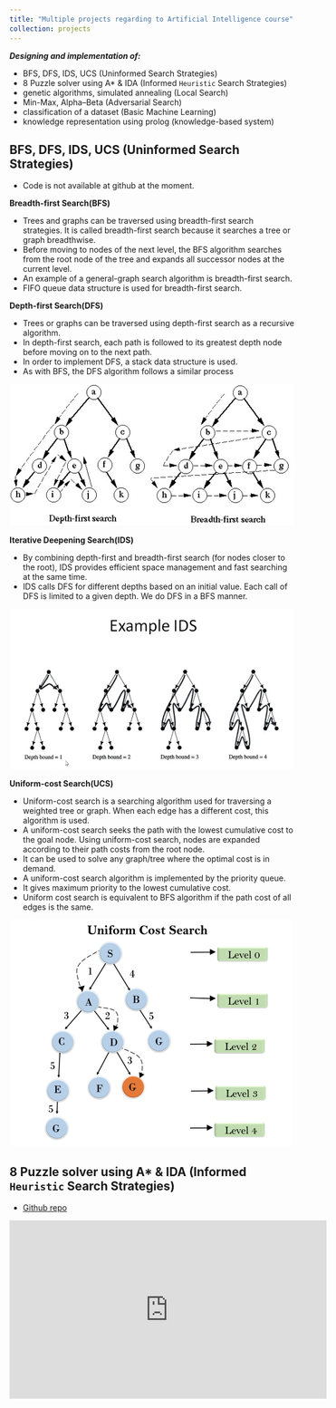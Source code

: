 ```yaml
---
title: "Multiple projects regarding to Artificial Intelligence course"
collection: projects
---
```

***Designing and implementation of:***
- BFS, DFS, IDS, UCS (Uninformed Search Strategies)
- 8 Puzzle solver using A* & IDA (Informed `Heuristic` Search Strategies)
- genetic algorithms, simulated annealing (Local Search)
- Min-Max, Alpha–Beta (Adversarial Search)
- classification of a dataset (Basic Machine Learning)
- knowledge representation using prolog (knowledge-based system)

## BFS, DFS, IDS, UCS (Uninformed Search Strategies)

- Code is not available at github at the moment.

**Breadth-first Search(BFS)**

- Trees and graphs can be traversed using breadth-first search strategies. It is called breadth-first search because it searches a tree or graph breadthwise.
- Before moving to nodes of the next level, the BFS algorithm searches from the root node of the tree and expands all successor nodes at the current level.
- An example of a general-graph search algorithm is breadth-first search.
- FIFO queue data structure is used for breadth-first search.

**Depth-first Search(DFS)**

- Trees or graphs can be traversed using depth-first search as a recursive algorithm.
- In depth-first search, each path is followed to its greatest depth node before moving on to the next path.
- In order to implement DFS, a stack data structure is used.
- As with BFS, the DFS algorithm follows a similar process

![bfs](/images/DFS%26bfs.jpg)

**Iterative Deepening Search(IDS)**

- By combining depth-first and breadth-first search (for nodes closer to the root), IDS provides efficient space management and fast searching at the same time.
- IDS calls DFS for different depths based on an initial value. Each call of DFS is limited to a given depth. We do DFS in a BFS manner.

![ids](/images/ids.jpg)

**Uniform-cost Search(UCS)**

- Uniform-cost search is a searching algorithm used for traversing a weighted tree or graph. When each edge has a different cost, this algorithm is used.
- A uniform-cost search seeks the path with the lowest cumulative cost to the goal node. Using uniform-cost search, nodes are expanded according to their path costs from the root node.
- It can be used to solve any graph/tree where the optimal cost is in demand.
- A uniform-cost search algorithm is implemented by the priority queue.
- It gives maximum priority to the lowest cumulative cost.
- Uniform cost search is equivalent to BFS algorithm if the path cost of all edges is the same.

![ids](/images/uniform-cost-search-algorithm.png)

## 8 Puzzle solver using A* & IDA (Informed `Heuristic` Search Strategies)

- [Github repo](https://github.com/benymaxparsa/8-Puzzle-Solver-AStar-IDA)

<iframe width="560" height="315" src="https://www.youtube.com/embed/ySN5Wnu88nE" title="YouTube video player" frameborder="0" allow="accelerometer; autoplay; clipboard-write; encrypted-media; gyroscope; picture-in-picture" allowfullscreen></iframe>

